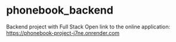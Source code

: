 # phonebook_backend
 
Backend project with Full Stack Open
link to the online application: https://phonebook-project-j7ne.onrender.com